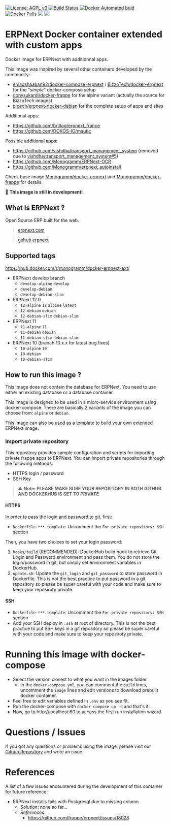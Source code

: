 
[uri_license]: http://www.gnu.org/licenses/agpl.html
[uri_license_image]: https://img.shields.io/badge/License-AGPL%20v3-blue.svg

[![License: AGPL v3][uri_license_image]][uri_license]
[![Build Status](https://travis-ci.org/Monogramm/docker-erpnext-ext.svg)](https://travis-ci.org/Monogramm/docker-erpnext-ext)
[![Docker Automated buid](https://img.shields.io/docker/cloud/build/monogramm/docker-erpnext-ext.svg)](https://hub.docker.com/r/monogramm/docker-erpnext-ext/)
[![Docker Pulls](https://img.shields.io/docker/pulls/monogramm/docker-erpnext-ext.svg)](https://hub.docker.com/r/monogramm/docker-erpnext-ext/)
[![](https://images.microbadger.com/badges/version/monogramm/docker-erpnext-ext.svg)](https://microbadger.com/images/monogramm/docker-erpnext-ext)
[![](https://images.microbadger.com/badges/image/monogramm/docker-erpnext-ext.svg)](https://microbadger.com/images/monogramm/docker-erpnext-ext)

# ERPNext Docker container extended with custom apps

Docker image for ERPNext with additionnal apps.

This image was inspired by several other containers developed by the community:
* [emadshaaban92/docker-compose-erpnext](https://github.com/emadshaaban92/docker-compose-erpnext/) / [BizzoTech/docker-erpnext](https://github.com/BizzoTech/docker-erpnext) for the "_simple_" docker-compose setup
* [donysukardi/docker-frappe](https://github.com/donysukardi/docker-frappe) for the alpine variant (actually the source for BizzoTech images)
* [pipech/erpnext-docker-debian](https://github.com/pipech/erpnext-docker-debian) for the complete setup of apps and sites

Additional apps:
* https://github.com/britlog/erpnext_france
* https://github.com/DOKOS-IO/mautic

Possible additional apps:
* https://github.com/vishdha/transport_management_system (removed due to [vishdha/transport_management_system#5](https://github.com/vishdha/transport_management_system/issues/5))
* https://github.com/Monogramm/ERPNext-OCR
* https://github.com/Monogramm/erpnext_autoinstall

Check base image [Monogramm/docker-erpnext](https://github.com/Monogramm/docker-erpnext) and [Monogramm/docker-frappe](https://github.com/Monogramm/docker-frappe) for details.

:construction: **This image is still in development!**

## What is ERPNext ?

Open Source ERP built for the web.

> [erpnext.com](https://erpnext.com/)

> [github erpnext](https://github.com/frappe/erpnext)

## Supported tags

https://hub.docker.com/r/monogramm/docker-erpnext-ext/

* ERPNext develop branch
    - `develop-alpine` `develop`
    - `develop-debian`
    - `develop-debian-slim`
* ERPNext 12.0
    - `12-alpine` `12` `alpine` `latest`
    - `12-debian` `debian`
    - `12-debian-slim` `debian-slim`
* ERPNext 11
    - `11-alpine` `11`
    - `11-debian` `debian`
    - `11-debian-slim` `debian-slim`
* ERPNext 10 (branch 10.x.x for latest bug fixes)
    - `10-alpine` `10`
    - `10-debian`
    - `10-debian-slim`

## How to run this image ?

This image does not contain the database for ERPNext. You need to use either an existing database or a database container.

This image is designed to be used in a micro-service environment using docker-compose. There are basically 2 variants of the image you can choose from: `alpine` or `debian`.

This image can also be used as a template to build your own extended ERPNext image.

### Import private repository

This repository provides sample configuration and scripts for importing private frappe apps to ERPNext.
You can import private repositories through the following methods:
* HTTPS login / password
* SSH Key

> :warning: **Note: PLEASE MAKE SURE YOUR REPOSITORY IN BOTH GITHUB AND DOCKERHUB IS SET TO PRIVATE**

#### HTTPS

In order to pass the login and password to git, first:
* `Dockerfile-***.template`: Uncomment the `For private repository: SSH` section

Then, you have two choices to set your login password:
1. `hooks/build` (RECOMMENDED): DockerHub build hook to retrieve Git Login and Password environment and pass them. You do not store the login/password in git, but simply set environment variables in DockerHub.
2. `update.sh`: Update the `git_login` and `git_password` to store password in Dockerfile. This is not the best practice to put password in a git repository so please be super careful with your code and make sure to keep your reposiroty private.

#### SSH

* `Dockerfile-***.template`: Uncomment the `For private repository: SSH` section
* Add your SSH deploy in `.ssh` at root of directory. This is not the best practice to put SSH keys in a git repository so please be super careful with your code and make sure to keep your reposiroty private.


# Running this image with docker-compose

* Select the version closest to what you want in the images folder
    * In the `docker-compose.yml`, you can comment the `build` lines, uncomment the `image` lines and edit versions to download prebuilt docker container.
* Feel free to edit variables defined in `.env` as you see fit.
* Run the docker-compose with `docker-compose up -d` and that's it.
* Now, go to http://localhost:80 to access the first run installation wizard.

# Questions / Issues
If you got any questions or problems using the image, please visit our [Github Repository](https://github.com/Monogramm/docker-erpnext-ext) and write an issue.  

# References

A list of a few issues encountered during the development of this container for future reference:
* ERPNext installs fails with Postgresql due to missing column
    * _Solution_: none so far...
    * _References_:
        * https://github.com/frappe/erpnext/issues/18028

